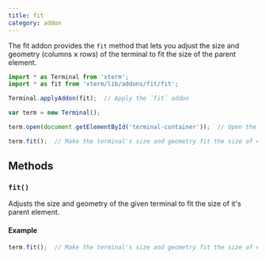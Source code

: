 ```yaml
---
title: fit
category: addon
---
```


The fit addon provides the `fit` method that lets you adjust the size and geometry (columns 𝗑 rows) of the terminal to fit the size of the parent element.

```javascript
import * as Terminal from 'xterm';
import * as fit from 'xterm/lib/addons/fit/fit';

Terminal.applyAddon(fit);  // Apply the `fit` addon

var term = new Terminal();

term.open(document.getElementById('terminal-container'));  // Open the terminal in #terminal-container

term.fit();  // Make the terminal's size and geometry fit the size of #terminal-container
```

## Methods

### `fit()`

Adjusts the size and geometry of the given terminal to fit the size of it's parent element.

#### Example

```javascript
term.fit();  // Make the terminal's size and geometry fit the size of #terminal-container
```
